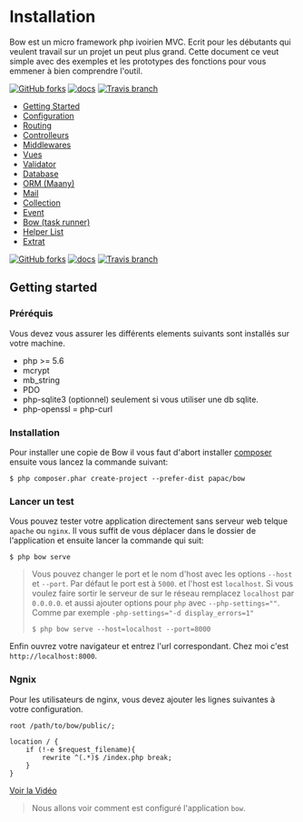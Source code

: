 Installation
=============

Bow est un micro framework php ivoirien MVC. Ecrit pour les débutants qui veulent travail sur un projet un peut plus
grand. Cette document ce veut simple avec des exemples et les prototypes des fonctions pour vous emmener
à bien comprendre l'outil.

[![GitHub forks](https://img.shields.io/github/forks/papac/bow.svg?label=Fork&style=flat-square)](https://github.com/papac/bow)
[![docs](https://img.shields.io/packagist/v/papac/bow.svg?style=flat-square)](https://packagist.org/papac/bow)
[![Travis branch](https://img.shields.io/travis/papac/framework/master.svg?style=flat-square)](https://travis-ci.com/papac/framework)

 * [Getting Started](#documentation-getting-started)
 * [Configuration](#documentation-configuration)
 * [Routing](#documentation-routing)
 * [Controlleurs](#documentation-controlleurs)
 * [Middlewares](#documentation-middlewares)
 * [Vues](#documentation-vues)
 * [Validator](#documentation-validator)
 * [Database](#documentation-database)
 * [ORM (Maany)](#documentation-orm-maany)
 * [Mail](#documentation-mail)
 * [Collection](#documentation-collection)
 * [Event](#documentation-event)
 * [Bow (task runner)](#documentation-task-runner)
 * [Helper List](#documentation-helper-list)
 * [Extrat](#documentation-extrat)

[![GitHub forks](https://img.shields.io/github/forks/papac/bow.svg?label=Fork&style=flat-square)](https://github.com/papac/bow)
[![docs](https://img.shields.io/packagist/v/papac/bow.svg?style=flat-square)](https://packagist.org/papac/bow)
[![Travis branch](https://img.shields.io/travis/papac/framework/master.svg?style=flat-square)](https://travis-ci.com/papac/framework)


Getting started
---------------

### Préréquis

Vous devez vous assurer les différents elements suivants sont installés sur votre machine.

- php >= 5.6
- mcrypt
- mb_string
- PDO
- php-sqlite3 (optionnel) seulement si vous utiliser une db sqlite.
- php-openssl
= php-curl


### Installation

Pour installer une copie de Bow il vous faut d'abort installer [composer](https://getcomposer.org) ensuite vous lancez la commande suivant:

```shell
$ php composer.phar create-project --prefer-dist papac/bow
```

### Lancer un test

Vous pouvez tester votre application directement sans serveur web telque `apache` ou `nginx`.
Il vous suffit de vous déplacer dans le dossier de l'application et ensuite lancer la commande qui suit:

```shell
$ php bow serve
```

> Vous pouvez changer le port et le nom d'host avec les options `--host` et `--port`. Par défaut le port est à `5000`.
> et l'host est `localhost`. Si vous voulez faire sortir le serveur de sur le réseau remplacez `localhost` par `0.0.0.0`.
> et aussi ajouter options pour `php` avec `--php-settings=""`. Comme par exemple `-php-settings="-d display_errors=1"`
> ```shell
> $ php bow serve --host=localhost --port=8000
> ```

Enfin ouvrez votre navigateur et entrez l'url correspondant. Chez moi c'est `http://localhost:8000`.

### Ngnix

Pour les utilisateurs de nginx, vous devez ajouter les lignes suivantes à votre configuration.

```nginx
root /path/to/bow/public/;

location / {
	if (!-e $request_filename){
		rewrite ^(.*)$ /index.php break;
	}
}
```

[Voir la Vidéo](https://www.youtube.com/watch?v=:id 'video')

> Nous allons voir comment est configuré l'application `bow`.